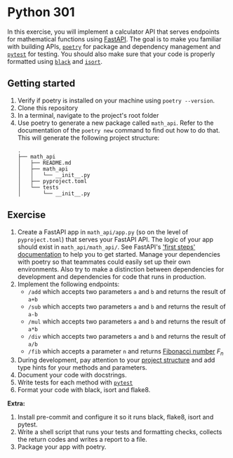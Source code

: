 # Python 301

In this exercise, you will implement a calculator API that serves endpoints for mathematical functions using [FastAPI](https://fastapi.tiangolo.com/). The goal is to make you familiar with building APIs, [`poetry`](https://python-poetry.org/) for package and dependency management and [`pytest`](https://pytest.org) for testing. You should also make sure that your code is properly formatted using [`black`](https://github.com/psf/black) and [`isort`](https://pycqa.github.io/isort/).


## Getting started

1. Verify if poetry is installed on your machine using `poetry --version`.
2. Clone this repository
3. In a terminal, navigate to the project's root folder
4. Use poetry to generate a new package called `math_api`. Refer to the documentation of the `poetry new` command to find out how to do that. This will generate the following project structure:
    ```
    .
    ├── math_api
    │   ├── README.md
    │   ├── math_api
    │   │   └── __init__.py
    │   ├── pyproject.toml
    │   └── tests
    │       └── __init__.py
    ```

## Exercise

1. Create a FastAPI app in `math_api/app.py` (so on the level of `pyproject.toml`) that serves your FastAPI API. The logic of your app should exist in `math_api/math_api/`. See FastAPI's ['first steps' documentation](https://fastapi.tiangolo.com/tutorial/first-steps/) to help you to get started. Manage your dependencies with poetry so that teammates could easily set up their own environments. Also try to make a distinction between dependencies for development and dependencies for code that runs in production.
2. Implement the following endpoints:
   - `/add` which accepts two parameters `a` and `b` and returns the result of `a+b`
   - `/sub` which accepts two parameters `a` and `b` and returns the result of `a-b`
   - `/mul` which accepts two parameters `a` and `b` and returns the result of `a*b`
   - `/div` which accepts two parameters `a` and `b` and returns the result of `a/b`
   - `/fib` which accepts a parameter `n` and returns [Fibonacci number](https://en.wikipedia.org/wiki/Fibonacci_sequence) $F_n$
3. During development, pay attention to your [project structure](https://fastapi.tiangolo.com/tutorial/bigger-applications/) and add type hints for your methods and parameters.
5. Document your code with docstrings.
6. Write tests for each method with [`pytest`](https://pytest.org)
7. Format your code with black, isort and flake8.


**Extra:**
1. Install pre-commit and configure it so it runs black, flake8, isort and pytest.
2. Write a shell script that runs your tests and formatting checks, collects the return codes and writes a report to a file.
3. Package your app with poetry.
